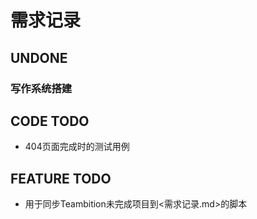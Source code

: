 # 需求记录

## UNDONE

### 写作系统搭建

## CODE TODO

* 404页面完成时的测试用例

## FEATURE TODO

* 用于同步Teambition未完成项目到<需求记录.md>的脚本